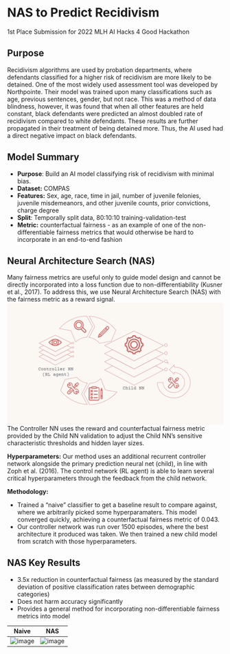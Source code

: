 # NAS to Predict Recidivism
1st Place Submission for 2022 MLH AI Hacks 4 Good Hackathon 

## Purpose
Recidivism algorithms are used by probation departments, where defendants classified for a higher risk of recidivism are more likely to be detained. One of the most widely used assessment tool was developed by Northpointe. Their model was trained upon many classifications such as age, previous sentences, gender, but not race. This was a method of data blindness, however, it was found that when all other features are held constant, black defendants were predicted an almost doubled rate of recidivism compared to white defendants. These results are further propagated in their treatment of being detained more. Thus, the AI used had a direct negative impact on black defendants.

## Model Summary
- **Purpose**: Build an AI model classifying risk of recidivism with minimal bias.
- **Dataset:** COMPAS
- **Features:** Sex, age, race, time in jail, number of juvenile felonies, juvenile misdemeanors, and other juvenile counts, prior convictions, charge degree
- **Split**: Temporally split data, 80:10:10 training-validation-test
- **Metric:** counterfactual fairness - as an example of one of the non-differentiable fairness metrics that would otherwise be hard to incorporate in an end-to-end fashion

## Neural Architecture Search (NAS)
Many fairness metrics are useful only to guide model design and cannot be directly incorporated into a loss function due to non-differentiability (Kusner et al., 2017). To address this, we use Neural Architecture Search (NAS) with the fairness metric as a reward signal.
<img style="float: right;" src="https://github.com/JuliaLWang8/julialwang8.github.io/blob/master/src/media/NAS.png" width="700">

The Controller NN uses the reward and counterfactual fairness metric provided by the Child NN validation to adjust the Child NN’s sensitive characteristic thresholds and hidden layer sizes.

**Hyperparameters:** Our method uses an additional recurrent controller network alongside the primary prediction neural net (child), in line with Zoph et al. (2016). The control network (RL agent) is able to learn several critical hyperparameters through the feedback from the child network.

**Methodology:** 
- Trained a “naive” classifier to get a baseline result to compare against, where we arbitrarily picked some hyperparamaters. This model converged quickly, achieving a counterfactual fairness metric of 0.043.
- Our controller network was run over 1500 episodes, where the best architecture it produced was taken. We then trained a new child model from scratch with those hyperparameters.

## NAS Key Results
- 3.5x reduction in counterfactual fairness (as measured by the standard deviation of positive classification rates between demographic categories)
- Does not harm accuracy significantly
- Provides a general method for incorporating non-differentiable fairness metrics into model

Naive          |  NAS
:-------------------------:|:-------------------------:
<img width="357" alt="image" src="https://user-images.githubusercontent.com/55002716/223922582-aa921c38-54fe-4686-97f7-5b8f6052d6ab.png"> | <img width="339" alt="image" src="https://user-images.githubusercontent.com/55002716/223922685-034981f0-d7a2-4625-87bb-ab84623cc104.png">

